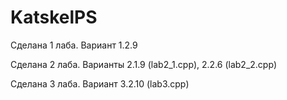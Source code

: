 # KatskelPS
Сделана 1 лаба. Вариант 1.2.9

Сделана 2 лаба. Варианты 2.1.9 (lab2_1.cpp), 2.2.6 (lab2_2.cpp)

Сделана 3 лаба. Вариант 3.2.10 (lab3.cpp)
